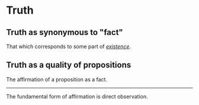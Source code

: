 # Truth
## Truth as synonymous to "fact"
That which corresponds to some part of [*existence*](./existence.md#existence-as-synonymous-with-reality).

## Truth as a quality of propositions
The affirmation of a proposition as a fact.

---

The fundamental form of affirmation is direct observation.
